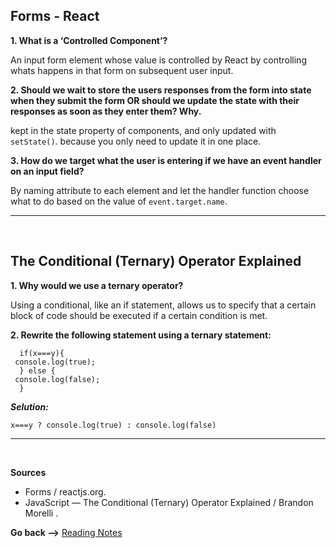 ## Forms - React

**1. What is a ‘Controlled Component’?**

An input form element whose value is controlled by React by controlling whats happens in that form on subsequent user input.

**2. Should we wait to store the users responses from the form into state when they submit the form OR should we update the state with their responses as soon as they enter them? Why.**

kept in the state property of components, and only updated with `setState()`. because you only need to update it in one place.

**3. How do we target what the user is entering if we have an event handler on an input field?**

By naming attribute to each element and let the handler function choose what to do based on the value of `event.target.name`.

<hr>
<br>

## The Conditional (Ternary) Operator Explained

**1. Why would we use a ternary operator?**

Using a conditional, like an if statement, allows us to specify that a certain block of code should be executed if a certain condition is met.

**2. Rewrite the following statement using a ternary statement:**

```JS
  if(x===y){
 console.log(true);
  } else {
 console.log(false);
  }
```

**_Selution:_**

```JS
x===y ? console.log(true) : console.log(false)
```

<hr>
<br>

**Sources**

- Forms / reactjs.org.
- JavaScript — The Conditional (Ternary) Operator Explained / Brandon Morelli .

**Go back -->** [Reading Notes](https://aseel-dweedar.github.io/reading-notes/)
